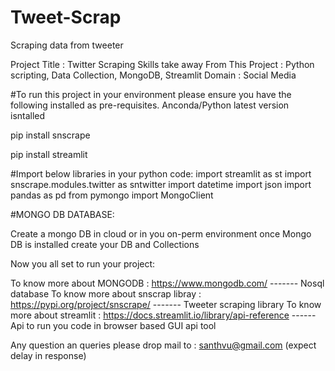 # Tweet-Scrap
Scraping data from tweeter

Project Title  :  Twitter Scraping
Skills take away From This Project  :  Python scripting, Data Collection, MongoDB, Streamlit
Domain : Social Media

#To run this project in your environment please ensure you have the following installed as pre-requisites.
  Anconda/Python latest version isntalled
  
  pip install snscrape

  pip install streamlit
  
#Import below libraries in your python code:
import streamlit as st
import snscrape.modules.twitter as sntwitter
import datetime
import json
import pandas as pd
from pymongo import MongoClient

#MONGO DB DATABASE:

Create a mongo DB in cloud or in you on-perm environment
once Mongo DB is installed create your DB and Collections

Now you all set to run your project:

To know more about MONGODB : https://www.mongodb.com/     -------  Nosql database
To know more about snscrap libray : https://pypi.org/project/snscrape/    -------  Tweeter scraping library
To know more about streamlit : https://docs.streamlit.io/library/api-reference ------ Api to run you code in browser based GUI api tool

Any question an queries please drop mail to : santhvu@gmail.com (expect delay in response)
